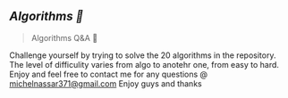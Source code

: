 ## *Algorithms 👋*
> Algorithms Q&A 👏 


Challenge yourself by trying to solve the 20 algorithms in the repository.
The level of difficulity varies from algo to anotehr one, from easy to hard. Enjoy and feel free to contact me for any questions @ michelnassar371@gmail.com 
Enjoy guys and thanks
